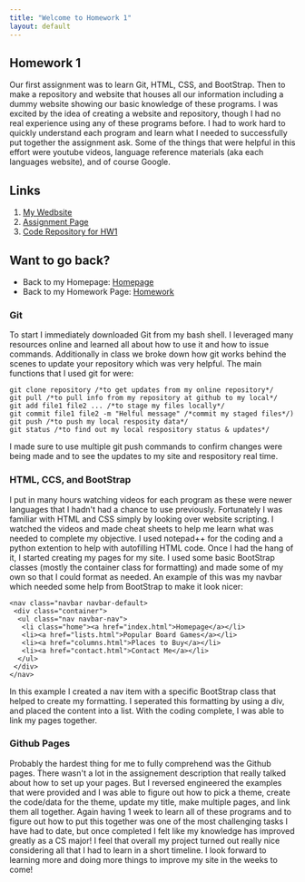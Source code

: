 ```yaml
---
title: "Welcome to Homework 1"
layout: default
---
```


## Homework 1
Our first assignment was to learn Git, HTML, CSS, and BootStrap.  Then to make a repository and website that houses all our information including a dummy website showing our basic knowledge of these programs. I was excited by the idea of creating a website and repository, though I had no real experience using any of these programs before. I had to work hard to quickly understand each program and learn what I needed to successfully put together the assignment ask. Some of the things that were helpful in this effort were youtube videos, language reference materials (aka each languages website), and of course Google. 

## Links
1. [My Wedbsite](https://avickers17.github.io/CS460/HW1/website)
2. [Assignment Page](https://www.wou.edu/~morses/classes/cs46x/assignments/HW1.html)
3. [Code Repository for HW1](https://github.com/avickers17/avickers17.github.io/tree/master/cs460/HW1/website/)

## Want to go back?
* Back to my Homepage: [Homepage](https://avickers17.github.io)
* Back to my Homework Page: [Homework](https://avickers17.github.io/cs460/)

### Git
To start I immediately downloaded Git from my bash shell.  I leveraged many resources online and learned all about how to use it and how to issue commands.  Additionally in class we broke down how git works behind the scenes to update your repository which was very helpful.  The main functions that I used git for were:

```
git clone repository /*to get updates from my online repository*/
git pull /*to pull info from my repository at github to my local*/
git add file1 file2 ... /*to stage my files locally*/
git commit file1 file2 -m "Helful message" /*commit my staged files*/)
git push /*to push my local resposity data*/
git status /*to find out my local respository status & updates*/
```

I made sure to use multiple git push commands to confirm changes were being made and to see the updates to my site and respository real time. 

### HTML, CCS, and BootStrap
I put in many hours watching videos for each program as these were newer languages that I hadn't had a chance to use previously. Fortunately I was familiar with HTML and CSS simply by looking over website scripting.  I watched the videos and made cheat sheets to help me learn what was needed to complete my objective.  I used notepad++ for the coding and a python extention to help with autofilling HTML code.  Once I had the hang of it, I started creating my pages for my site.  I used some basic BootStrap classes (mostly the container class for formatting) and made some of my own so that I could format as needed.  An example of this was my navbar which needed some help from BootStrap to make it look nicer:

```
<nav class="navbar navbar-default>
 <div class="container">
  <ul class="nav navbar-nav">
   <li class="home"><a href="index.html">Homepage</a></li>
   <li><a href="lists.html">Popular Board Games</a></li>
   <li><a href="columns.html">Places to Buy</a></li>
   <li><a href="contact.html">Contact Me</a></li>
  </ul>
 </div>
</nav>
```

In this example I created a nav item with a specific BootStrap class that helped to create my formatting.  I seperated this formatting by using a div, and placed the content into a list.  With the coding complete, I was able to link my pages together.

### Github Pages
Probably the hardest thing for me to fully comprehend was the Github pages.  There wasn't a lot in the assignement description that really talked about how to set up your pages.  But I reversed engineered the examples that were provided and I was able to figure out how to pick a theme, create the code/data for the theme, update my title, make multiple pages, and link them all together.  Again having 1 week to learn all of these programs and to figure out how to put this together was one of the most challenging tasks I have had to date, but once completed I felt like my knowledge has improved greatly as a CS major!  I feel that overall my project turned out really nice considering all that I had to learn in a short timeline. I look forward to learning more and doing more things to improve my site in the weeks to come!





